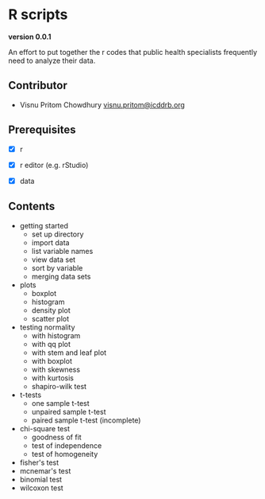 # R scripts 

**version 0.0.1**

An effort to put together the r codes that public health specialists frequently need to analyze their data.

## Contributor

- Visnu Pritom Chowdhury <visnu.pritom@icddrb.org>

## Prerequisites

- [x] r
- [x] r editor (e.g. rStudio) 
- [x] data 


## Contents 

- getting started 
	- set up directory 
	- import data
	- list variable names 
	- view data set 
	- sort by variable 
	- merging data sets 
- plots 
	- boxplot 
	- histogram 
	- density plot 
	- scatter plot 
- testing normality
	- with histogram 
	- with qq plot  
	- with stem and leaf plot 
	- with boxplot
	- with skewness
	- with kurtosis
	- shapiro-wilk test
- t-tests
	- one sample t-test
	- unpaired sample t-test
	- paired sample t-test (incomplete)
- chi-square test
	- goodness of fit
	- test of independence
	- test of homogeneity
- fisher's test
- mcnemar's test
- binomial test 
- wilcoxon test 
